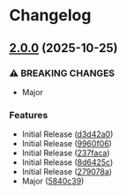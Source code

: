 # Changelog

## [2.0.0](https://github.com/HSLU-Exercise/scope-your-project-gruppe_7/compare/v1.4.1...v2.0.0) (2025-10-25)


### ⚠ BREAKING CHANGES

* Major

### Features

* Initial Release ([d3d42a0](https://github.com/HSLU-Exercise/scope-your-project-gruppe_7/commit/d3d42a0eb97bcd9062186f0fee1633f3e7af77f1))
* Initial Release ([9960f06](https://github.com/HSLU-Exercise/scope-your-project-gruppe_7/commit/9960f06000be9248e8e253bee0a7dac0dd9b536c))
* Initial Release ([237faca](https://github.com/HSLU-Exercise/scope-your-project-gruppe_7/commit/237facad24847f535215da6f7e5a1cace60eb4bb))
* Initial Release ([8d6425c](https://github.com/HSLU-Exercise/scope-your-project-gruppe_7/commit/8d6425c2b8e40dc5cf6549ed7f9aef5e7958ef26))
* Initial Release ([279078a](https://github.com/HSLU-Exercise/scope-your-project-gruppe_7/commit/279078a13d9baf63a3a66bbdb794bab6fbc623a5))
* Major ([5840c39](https://github.com/HSLU-Exercise/scope-your-project-gruppe_7/commit/5840c393e98a1e2850daeee128c6e846ee96df3d))


